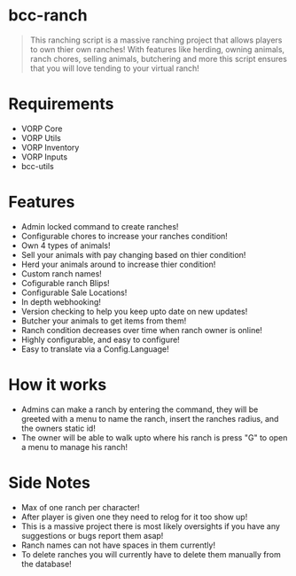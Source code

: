 # bcc-ranch

> This ranching script is a massive ranching project that allows players to own thier own ranches! With features like herding, owning animals, ranch chores, selling animals, butchering and more this script ensures that you will love tending to your virtual ranch!

# Requirements
- VORP Core
- VORP Utils
- VORP Inventory
- VORP Inputs
- bcc-utils

# Features
- Admin locked command to create ranches!
- Configurable chores to increase your ranches condition!
- Own 4 types of animals!
- Sell your animals with pay changing based on thier condition!
- Herd your animals around to increase thier condition!
- Custom ranch names!
- Cofigurable ranch Blips!
- Configurable Sale Locations!
- In depth webhooking!
- Version checking to help you keep upto date on new updates!
- Butcher your animals to get items from them!
- Ranch condition decreases over time when ranch owner is online!
- Highly configurable, and easy to configure!
- Easy to translate via a Config.Language!

# How it works
- Admins can make a ranch by entering the command, they will be greeted with a menu to name the ranch, insert the ranches radius, and the owners static id!
- The owner will be able to walk upto where his ranch is press "G" to open a menu to manage his ranch!

# Side Notes
- Max of one ranch per character!
- After player is given one they need to relog for it too show up!
- This is a massive project there is most likely oversights if you have any suggestions or bugs report them asap!
- Ranch names can not have spaces in them currently!
- To delete ranches you will currently have to delete them manually from the database!
